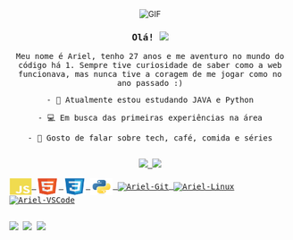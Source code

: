 <p align="center">
<img align="center" alt="GIF" src="https://media.giphy.com/media/1KrM2hhDN3dgk/giphy.gif" />
</p>

<samp>
<h3 align="center"> Olá! <img src="https://emoji.slack-edge.com/TESKSKPTQ/broccoli-happy/4e3f2199769faf80.gif" width="30px"> </h3>

<p align="center">Meu nome é Ariel, tenho 27 anos e me aventuro no mundo do código há 1. Sempre tive curiosidade de saber como a web funcionava, mas nunca tive a coragem de me jogar como no ano passado :)
</p>

<p align="center">
- 🌱 Atualmente estou estudando JAVA e Python
</p>
<p align="center">
- 💻 Em busca das primeiras experiências na área
</p>
<p align="center">
- 💬 Gosto de falar sobre tech, café, comida e séries 
</p>

##
  
  
<div align="center">
  <a href="https://github.com/ariel7ven">
  <img height="180em" src="https://github-readme-stats.vercel.app/api?username=ariel7ven&show_icons=true&theme=dracula&include_all_commits=true&count_private=true"/>
  <img height="180em" src="https://github-readme-stats.vercel.app/api/top-langs/?username=ariel7ven&layout=compact&langs_count=7&theme=dracula"/>
</div>
  
<div style="display: inline_block"><br>
  <img align="center" alt="Ariel-Js" height="30" width="40" src="https://raw.githubusercontent.com/devicons/devicon/master/icons/javascript/javascript-plain.svg">
  <img align="center" alt="Ariel-HTML" height="30" width="40" src="https://raw.githubusercontent.com/devicons/devicon/master/icons/html5/html5-original.svg">
  <img align="center" alt="Ariel-CSS" height="30" width="40" src="https://raw.githubusercontent.com/devicons/devicon/master/icons/css3/css3-original.svg">
  <img align="center" alt="Ariel-Python" height="30" width="40" src="https://raw.githubusercontent.com/devicons/devicon/master/icons/python/python-original.svg">
  <img align="center" alt="Ariel-Git" height="30" width="40" src="https://cdn.jsdelivr.net/gh/devicons/devicon/icons/git/git-original.svg">
  <img align="center" alt="Ariel-Linux" height="30" width="40" src="https://cdn.jsdelivr.net/gh/devicons/devicon/icons/linux/linux-original.svg">
  <img align="center" alt="Ariel-VSCode" height="30" width="40" src="https://cdn.jsdelivr.net/gh/devicons/devicon/icons/vscode/vscode-original.svg">
  
  ##
 
<div> 
 	<a href="https://www.twitch.tv/ariel7ven" target="_blank"><img src="https://img.shields.io/badge/Twitch-9146FF?style=for-the-badge&logo=twitch&logoColor=white" target="_blank"></a>
  <a href = "mailto:ariel7ven@gmail.com"><img src="https://img.shields.io/badge/-Gmail-%23333?style=for-the-badge&logo=gmail&logoColor=white" target="_blank"></a>
  <a href="https://www.linkedin.com/in/ariel-pimentel-santos/" target="_blank"><img src="https://img.shields.io/badge/-LinkedIn-%230077B5?style=for-the-badge&logo=linkedin&logoColor=white" target="_blank"></a> 
 
</div>
